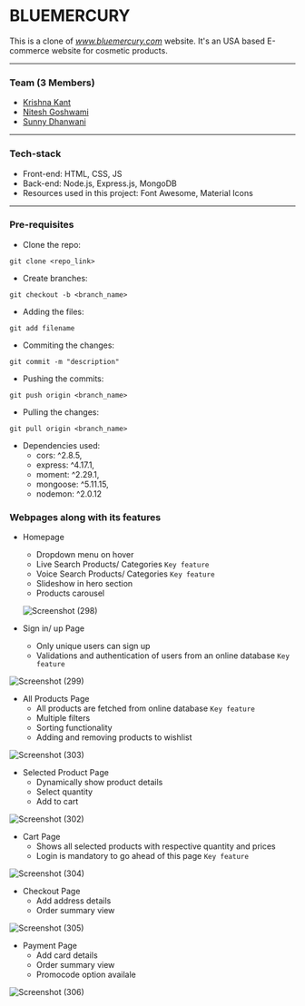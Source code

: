 # BLUEMERCURY

This is a clone of *www.bluemercury.com* website. It's an USA based E-commerce website for cosmetic products.

<hr/>

### Team (3 Members)

- [Krishna Kant](https://github.com/kkm980)
- [Nitesh Goshwami](https://github.com/Nitesh-Goshwami)
- [Sunny Dhanwani](https://github.com/SunnyDhanwani)

<hr/>

### Tech-stack

- Front-end: HTML, CSS, JS <br/>
- Back-end: Node.js, Express.js, MongoDB <br/>
- Resources used in this project: Font Awesome, Material Icons <br/>

<hr/>

### Pre-requisites

- Clone the repo: 
```
git clone <repo_link>
```

- Create branches: 
```
git checkout -b <branch_name>
```

- Adding the files: 
```
git add filename
```

- Commiting the changes: 
```
git commit -m "description"
```

- Pushing the commits: 
```
git push origin <branch_name>
```

- Pulling the changes:
```
git pull origin <branch_name>
```

- Dependencies used:
    - cors: ^2.8.5,
    - express: ^4.17.1,
    - moment: ^2.29.1,
    - mongoose: ^5.11.15,
    - nodemon: ^2.0.12





### Webpages along with its features

- Homepage
  - Dropdown menu on hover
  - Live Search Products/ Categories ```Key feature```
  - Voice Search Products/ Categories ```Key feature```
  - Slideshow in hero section
  - Products carousel

  ![Screenshot (298)](https://user-images.githubusercontent.com/86410034/129320136-4642eb9e-8500-4058-a8c3-440bb38dafc7.png)
  
- Sign in/ up Page
  - Only unique users can sign up
  - Validations and authentication of users from an online database ```Key feature```

 ![Screenshot (299)](https://user-images.githubusercontent.com/86410034/129320171-44f381c6-89fc-4e8f-ba57-b1159d7caba6.png) 

- All Products Page
  - All products are fetched from online database ```Key feature```
  - Multiple filters
  - Sorting functionality
  - Adding and removing products to wishlist

![Screenshot (303)](https://user-images.githubusercontent.com/86410034/129320333-f0657102-243a-4ef7-8bb4-82c2c2b4c31d.png)


- Selected Product Page
  - Dynamically show product details
  - Select quantity
  - Add to cart

![Screenshot (302)](https://user-images.githubusercontent.com/86410034/129320370-86c06387-32a0-4b3a-9812-1eda9eaada4b.png)

- Cart Page
  - Shows all selected products with respective quantity and prices
  - Login is mandatory to go ahead of this page ```Key feature```

![Screenshot (304)](https://user-images.githubusercontent.com/86410034/129320717-6ffb9cbe-0b06-4022-8e4c-ae88d860df87.png)

- Checkout Page 
  - Add address details
  - Order summary view

![Screenshot (305)](https://user-images.githubusercontent.com/86410034/129320743-a2c2e8ed-e309-4e1a-9bfb-41ce201847da.png)

- Payment Page
  - Add card details
  - Order summary view
  - Promocode option availale

![Screenshot (306)](https://user-images.githubusercontent.com/86410034/129321544-2316bd85-e770-4952-aa38-b37f0a6d2066.png)